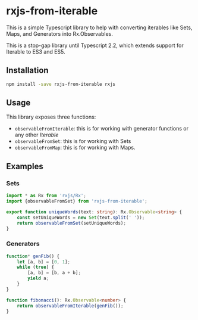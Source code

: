 # rxjs-from-iterable


This is a simple Typescript library to help with converting iterables like Sets, Maps, and Generators into Rx.Observables.

This is a stop-gap library until Typescript 2.2, which extends support for Iterable to ES3 and ES5.

## Installation
```sh
npm install -save rxjs-from-iterable rxjs
```

## Usage

This library exposes three functions:
- `observableFromIterable`: this is for working with generator functions or any other *Iterable*
- `observableFromSet`: this is for working with Sets
- `observableFromMap`: this is for working with Maps.


## Examples

### Sets

```Typescript
import * as Rx from 'rxjs/Rx';
import {observableFromSet} from 'rxjs-from-iterable';

export function uniqueWords(text: string): Rx.Observable<string> {
    const setUniqueWords = new Set(text.split(' '));
    return observableFromSet(setUniqueWords);
}
```

### Generators

```Typescript
function* genFib() {
    let [a, b] = [0, 1];
    while (true) {
        [a, b] = [b, a + b];
        yield a;
    }
}

function fibonacci(): Rx.Observable<number> {
    return observableFromIterable(genFib());
}
```
